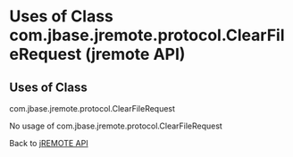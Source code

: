 # Uses of Class com.jbase.jremote.protocol.ClearFileRequest (jremote API)

<PageHeader />

## Uses of Class
com.jbase.jremote.protocol.ClearFileRequest

No usage of com.jbase.jremote.protocol.ClearFileRequest

Back to [jREMOTE API](com_jbase_jremote_package-summary)
